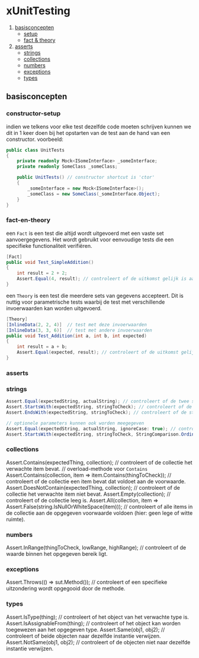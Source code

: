 # xUnitTesting

1. [basisconcepten](#basisconcepten)
   - [setup](#constructor-setup)
   - [fact & theory](#fact-en-theory)
2. [asserts](#asserts)
   - [strings](#strings)
   - [collections](#collections)
   - [numbers](#numbers)
   - [exceptions](#exceptions)
   - [types](#types)

## basisconcepten

### constructor-setup

indien we telkens voor elke test dezelfde code moeten schrijven kunnen we dit in 1 keer doen bij het opstarten van de test aan de hand van een constructor.
voorbeeld:
```csharp
public class UnitTests
{
    private readonly Mock<ISomeInterface> _someInterface;
    private readonly SomeClass _someClass;

    public UnitTests() // constructor shortcut is 'ctor'
    {
        _someInterface = new Mock<ISomeInterface>();
        _someClass = new SomeClass(_someInterface.Object);
    }
}
```

### fact-en-theory

een `Fact` is een test die altijd wordt uitgevoerd met een vaste set aanvoergegevens. Het wordt gebruikt voor eenvoudige tests die een specifieke functionaliteit verifiëren.
```csharp
[Fact]
public void Test_SimpleAddition()
{
    int result = 2 + 2;
    Assert.Equal(4, result); // controleert of de uitkomst gelijk is aan 4
}
```

een `Theory` is een test die meerdere sets van gegevens accepteert. Dit is nuttig voor parametrische tests waarbij de test met verschillende invoerwaarden kan worden uitgevoerd.
```csharp
[Theory]
[InlineData(2, 2, 4)]  // test met deze invoerwaarden
[InlineData(3, 3, 6)]  // test met andere invoerwaarden
public void Test_Addition(int a, int b, int expected)
{
    int result = a + b;
    Assert.Equal(expected, result); // controleert of de uitkomst gelijk is aan de verwachte waarde
}
```


### asserts

### strings

```csharp
Assert.Equal(expectedString, actualString); // controleert of de twee strings exact gelijk zijn.
Assert.StartsWith(expectedString, stringToCheck); // controleert of de string begint met de verwachte waarde.
Assert.EndsWith(expectedString, stringToCheck); // controleert of de string eindigt met de verwachte waarde.

// optionele parameters kunnen ook worden meegegeven
Assert.Equal(expectedString, actualString, ignoreCase: true); // controleert of de twee strings gelijk zijn, negeert hoofdlettergevoeligheid.
Assert.StartsWith(expectedString, stringToCheck, StringComparison.OrdinalIgnoreCase); // controleert of de string begint met de verwachte waarde, negeert hoofdlettergevoeligheid.
```

### collections

Assert.Contains(expectedThing, collection); // controleert of de collectie het verwachte item bevat.
// overload-methode voor `Contains`
Assert.Contains(collection, item => item.Contains(thingToCheck)); // controleert of de collectie een item bevat dat voldoet aan de voorwaarde.
Assert.DoesNotContain(expectedThing, collection); // controleert of de collectie het verwachte item niet bevat.
Assert.Empty(collection); // controleert of de collectie leeg is.
Assert.All(collection, item => Assert.False(string.IsNullOrWhiteSpace(item))); // controleert of alle items in de collectie aan de opgegeven voorwaarde voldoen (hier: geen lege of witte ruimte).

### numbers

Assert.InRange(thingToCheck, lowRange, highRange); // controleert of de waarde binnen het opgegeven bereik ligt.

### exceptions

Assert.Throws<T>(() => sut.Method()); // controleert of een specifieke uitzondering wordt opgegooid door de methode.

### types

Assert.IsType<T>(thing); // controleert of het object van het verwachte type is.
Assert.IsAssignableFrom<T>(thing); // controleert of het object kan worden toegewezen aan het opgegeven type.
Assert.Same(obj1, obj2); // controleert of beide objecten naar dezelfde instantie verwijzen.
Assert.NotSame(obj1, obj2); // controleert of de objecten niet naar dezelfde instantie verwijzen.
